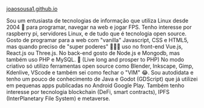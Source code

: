 

[joaosousa1.github.io](https://joaosousa1.github.io/)

Sou um entusiasta de tecnologias de informação que utiliza Linux desde 2004 🐧 para programar, navegar na web e jogar FPS. Tenho interesse por raspberry pi, servidores Linux, e de tudo que é tecnologia open source. Gosto de programar para a web com "vanilla" Javascript, CSS e HTML5, mas quando preciso de "super poderes" 🦸🏻‍♂️ uso no front-end Vue.js, React.js ou Three.js. No back-end gosto de Node.js e Mongodb, mas também uso PHP e MySQL. 🖖 (Live long and prosper to PHP) No modo criativo só utilizo ferramentas open source como Blender, Inkscape, Gimp, Kdenlive, VScode e também sei como fechar o "VIM" 😂. Sou autodidata e tenho um pouco de conhecimento de Java e Godot (GDScript) que já utilizei em pequenas apps publicadas no Android Google Play. Também tenho interesse por tecnologia blockchain (DeFi, smart contracts), IPFS (InterPlanetary File System) e metaverse. 

